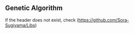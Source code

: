 ## **Genetic Algorithm**

  If the header does not exist, check (https://github.com/Sora-Sugiyama/Libs)
